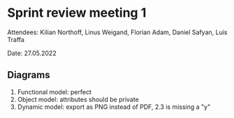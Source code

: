 # Sprint review meeting 1

Attendees: Kilian Northoff, Linus Weigand, Florian Adam, Daniel Safyan, Luis Traffa

Date: 27.05.2022


## Diagrams

1. Functional model: perfect
2. Object model: attributes should be private
3. Dynamic model: export as PNG instead of PDF, 2.3 is missing a "y"

